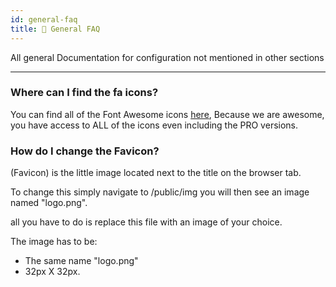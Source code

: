 ```yaml
---
id: general-faq
title: 💬 General FAQ
---
```


All general Documentation for configuration not mentioned in other sections

***

### Where can I find the fa icons? <a href="#12582c8d-dba8-47a4-83ac-24a5e56b2043" id="12582c8d-dba8-47a4-83ac-24a5e56b2043"></a>

You can find all of the Font Awesome icons [here](https://fontawesome.com/icons?d=gallery), Because we are awesome, you have access to ALL of the icons even including the PRO versions.

### How do I change the Favicon? <a href="#8037fc9f-eb0d-4adc-989a-aadfdd3df29a" id="8037fc9f-eb0d-4adc-989a-aadfdd3df29a"></a>

(Favicon) is the little image located next to the title on the browser tab.

To change this simply navigate to /public/img you will then see an image named "logo.png".

all you have to do is replace this file with an image of your choice.

The image has to be:

* The same name "logo.png"
* 32px X 32px.

